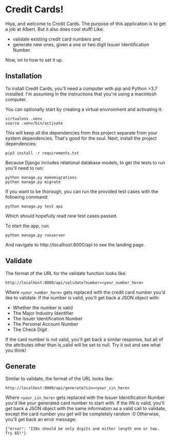 # Credit Cards!

Hiya, and welcome to Credit Cards. The purpose of this application is to get a job at Albert. But it also does cool stuff!
Like:
- validate existing credit card numbers and
- generate new ones, given a one or two digit Issuer Identification Number.

Now, on to how to set it up.

## Installation
To install Credit Cards, you'll need a computer with pip and Python >3.7 installed. I'm assuming in the instructions that
you're using a macintosh computer.

You can optionally start by creating a virtual environment and activating it:
```
virtualenv .venv
source .venv/bin/activate
```

This will keep all the dependencies from this project separate from your system dependencies. That's good for the soul.
Next, install the project dependencies:
```
pip3 install -r requirements.txt
```

Because Django includes relational database models, to get the tests to run you'll need to run:
```
python manage.py makemigrations
python manage.py migrate
```

If you want to be thorough, you can run the provided test cases with the following command:
```
python manage.py test api
```
Which should hopefully read nine test cases passed.

To start the app, run:
```
python manage.py runserver
```
And navigate to http://localhost:8000/api to see the landing page.

## Validate
The format of the URL for the validate function looks like:
```
http://localhost:8000/api/validate?number=<your_number_here>
```
Where `<your_number_here>` gets replaced with the credit card number you'd like to validate. If the number is valid,
you'll get back a JSON object with:
- Whether the number is valid
- The Major Industry Identifier
- The Issuer Identification Number
- The Personal Account Number
- The Check Digit

If the card number is not valid, you'll get back a similar response, but all of the attributes other than is_valid
will be set to null. Try it out and see what you think!

## Generate
Similar to validate, the format of the URL looks like:
```
http://localhost:8000/api/generate?iin=<your_iin_here>
```
Where `<your_iin_here>` gets replaced with the Issuer Identification Number you'd like your generated card number to
start with. If the IIN is valid, you'll get back a JSON object with the same information as a valid call to validate,
except the card number you get will be completely random :0 Otherwise, you'll get back an error message:
```
{"error": "IINs should be only digits and either length one or two. Try 65!"}
```